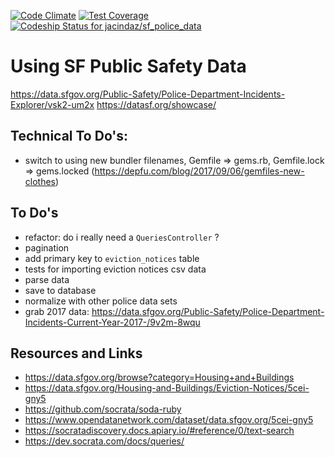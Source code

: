 [![Code Climate](https://codeclimate.com/github/jacindaz/sf_police_data/badges/gpa.svg)](https://codeclimate.com/github/jacindaz/sf_police_data)
[![Test Coverage](https://codeclimate.com/github/jacindaz/sf_police_data/badges/coverage.svg)](https://codeclimate.com/github/jacindaz/sf_police_data/coverage)
[ ![Codeship Status for jacindaz/sf_police_data](https://app.codeship.com/projects/c8866160-75ad-0135-b3ad-0ebb57710284/status?branch=master)](https://app.codeship.com/projects/244281)

# Using SF Public Safety Data

https://data.sfgov.org/Public-Safety/Police-Department-Incidents-Explorer/vsk2-um2x
https://datasf.org/showcase/

## Technical To Do's:
* switch to using new bundler filenames, Gemfile => gems.rb, Gemfile.lock => gems.locked
(https://depfu.com/blog/2017/09/06/gemfiles-new-clothes)


## To Do's
* refactor: do i really need a `QueriesController` ?
* pagination
* add primary key to `eviction_notices` table
* tests for importing eviction notices csv data
* parse data
* save to database
* normalize with other police data sets
* grab 2017 data: https://data.sfgov.org/Public-Safety/Police-Department-Incidents-Current-Year-2017-/9v2m-8wqu

## Resources and Links
* https://data.sfgov.org/browse?category=Housing+and+Buildings
* https://data.sfgov.org/Housing-and-Buildings/Eviction-Notices/5cei-gny5
* https://github.com/socrata/soda-ruby
* https://www.opendatanetwork.com/dataset/data.sfgov.org/5cei-gny5
* https://socratadiscovery.docs.apiary.io/#reference/0/text-search
* https://dev.socrata.com/docs/queries/
